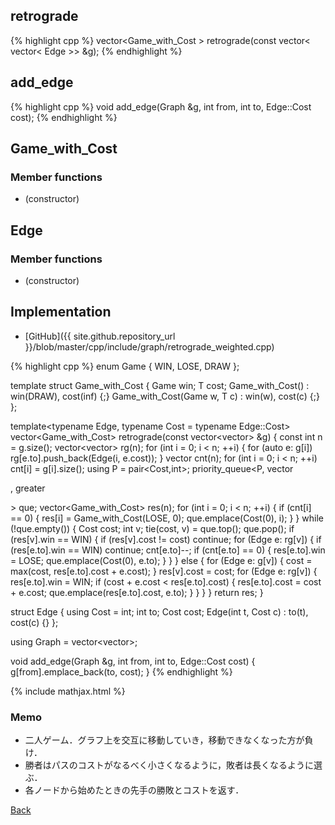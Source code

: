 ## retrograde

{% highlight cpp %}
vector<Game_with_Cost<Cost> > retrograde(const vector< vector< Edge >> &g);
{% endhighlight %}

## add_edge

{% highlight cpp %}
void add_edge(Graph &g, int from, int to, Edge::Cost cost);
{% endhighlight %}

## Game_with_Cost

### Member functions

- (constructor)

## Edge

### Member functions

- (constructor)

## Implementation

- [GitHub]({{ site.github.repository_url }}/blob/master/cpp/include/graph/retrograde_weighted.cpp)

{% highlight cpp %}
enum Game { WIN, LOSE, DRAW };

template<typename T>
struct Game_with_Cost {
  Game win;
  T cost;
  Game_with_Cost() : win(DRAW), cost(inf<T>) {;}
  Game_with_Cost(Game w, T c) : win(w), cost(c) {;}
};

template<typename Edge, typename Cost = typename Edge::Cost>
vector<Game_with_Cost<Cost>> retrograde(const vector<vector<Edge>> &g) {
  const int n = g.size();
  vector<vector<Edge>> rg(n);
  for (int i = 0; i < n; ++i) {
    for (auto e: g[i]) rg[e.to].push_back(Edge(i, e.cost));
  }
  vector<int> cnt(n);
  for (int i = 0; i < n; ++i) cnt[i] = g[i].size();
  using P = pair<Cost,int>;
  priority_queue<P, vector<P>, greater<P>> que;
  vector<Game_with_Cost<Cost>> res(n);
  for (int i = 0; i < n; ++i) {
    if (cnt[i] == 0) {
      res[i] = Game_with_Cost<Cost>(LOSE, 0);
      que.emplace(Cost(0), i);
    }
  }
  while (!que.empty()) {
    Cost cost;
    int v;
    tie(cost, v) = que.top();
    que.pop();
    if (res[v].win == WIN) {
      if (res[v].cost != cost) continue;
      for (Edge e: rg[v]) {
        if (res[e.to].win == WIN) continue;
        cnt[e.to]--;
        if (cnt[e.to] == 0) {
          res[e.to].win = LOSE;
          que.emplace(Cost(0), e.to);
        }
      }
    }
    else {
      for (Edge e: g[v]) {
        cost = max(cost, res[e.to].cost + e.cost);
      }
      res[v].cost = cost;
      for (Edge e: rg[v]) {
        res[e.to].win = WIN;
        if (cost + e.cost < res[e.to].cost) {
          res[e.to].cost = cost + e.cost;
          que.emplace(res[e.to].cost, e.to);
        }
      }
    }
  }
  return res;
}

struct Edge {
  using Cost = int;
  int to;
  Cost cost;
  Edge(int t, Cost c) : to(t), cost(c) {}
};

using Graph = vector<vector<Edge>>;

void add_edge(Graph &g, int from, int to, Edge::Cost cost) {
  g[from].emplace_back(to, cost);
}
{% endhighlight %}

{% include mathjax.html %}

### Memo

- 二人ゲーム．グラフ上を交互に移動していき，移動できなくなった方が負け．
- 勝者はパスのコストがなるべく小さくなるように，敗者は長くなるように選ぶ．
- 各ノードから始めたときの先手の勝敗とコストを返す．

[Back](../..)
